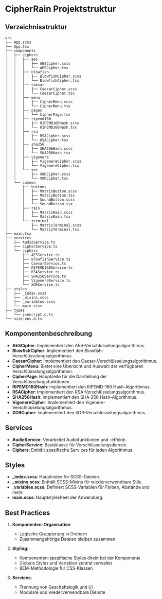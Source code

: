 # CipherRain Projektstruktur

## Verzeichnisstruktur
```
src
├── App.scss
├── App.tsx
├── components
│   ├── ciphers
│   │   ├── aes
│   │   │   ├── AESCipher.scss
│   │   │   └── AESCipher.tsx
│   │   ├── blowfish
│   │   │   ├── BlowfishCipher.scss
│   │   │   └── BlowfishCipher.tsx
│   │   ├── caesar
│   │   │   ├── CaesarCipher.scss
│   │   │   └── CaesarCipher.tsx
│   │   ├── menu
│   │   │   ├── CipherMenu.scss
│   │   │   └── CipherMenu.tsx
│   │   ├── pages
│   │   │   └── CipherPage.tsx
│   │   ├── ripemd160
│   │   │   ├── RIPEMD160Hash.scss
│   │   │   └── RIPEMD160Hash.tsx
│   │   ├── rsa
│   │   │   ├── RSACipher.scss
│   │   │   └── RSACipher.tsx
│   │   ├── sha256
│   │   │   ├── SHA256Hash.scss
│   │   │   └── SHA256Hash.tsx
│   │   ├── vigenere
│   │   │   ├── VigenereCipher.scss
│   │   │   └── VigenereCipher.tsx
│   │   └── xor
│   │       ├── XORCipher.scss
│   │       └── XORCipher.tsx
│   └── common
│       ├── buttons
│       │   ├── MatrixButton.scss
│       │   ├── MatrixButton.tsx
│       │   ├── SoundButton.scss
│       │   └── SoundButton.tsx
│       ├── rain
│       │   ├── MatrixRain.scss
│       │   └── MatrixRain.tsx
│       └── terminal
│           ├── MatrixTerminal.scss
│           └── MatrixTerminal.tsx
├── main.tsx
├── services
│   ├── AudioService.ts
│   ├── CipherService.ts
│   └── ciphers
│       ├── AESService.ts
│       ├── BlowfishService.ts
│       ├── CaesarService.ts
│       ├── RIPEMD160Service.ts
│       ├── RSAService.ts
│       ├── SHA256Service.ts
│       ├── VigenereService.ts
│       └── XORService.ts
├── styles
│   ├── _index.scss
│   ├── _mixins.scss
│   ├── _variables.scss
│   └── main.scss
├── types
│   └── jsencrypt.d.ts
└── vite-env.d.ts
```

## Komponentenbeschreibung
- **AESCipher**: Implementiert den AES-Verschlüsselungsalgorithmus.
- **BlowfishCipher**: Implementiert den Blowfish-Verschlüsselungsalgorithmus.
- **CaesarCipher**: Implementiert den Caesar-Verschlüsselungsalgorithmus.
- **CipherMenu**: Bietet eine Übersicht und Auswahl der verfügbaren Verschlüsselungsalgorithmen.
- **CipherPage**: Hauptseite für die Darstellung der Verschlüsselungsfunktionen.
- **RIPEMD160Hash**: Implementiert den RIPEMD-160 Hash-Algorithmus.
- **RSACipher**: Implementiert den RSA-Verschlüsselungsalgorithmus.
- **SHA256Hash**: Implementiert den SHA-256 Hash-Algorithmus.
- **VigenereCipher**: Implementiert den Vigenere-Verschlüsselungsalgorithmus.
- **XORCipher**: Implementiert den XOR-Verschlüsselungsalgorithmus.

## Services
- **AudioService**: Verarbeitet Audiofunktionen und -effekte.
- **CipherService**: Basisklasse für Verschlüsselungsdienste.
- **Ciphers**: Enthält spezifische Services für jeden Algorithmus.

## Styles
- **_index.scss**: Hauptindex für SCSS-Dateien.
- **_mixins.scss**: Enthält SCSS-Mixins für wiederverwendbare Stile.
- **_variables.scss**: Definiert SCSS-Variablen für Farben, Abstände und mehr.
- **main.scss**: Hauptstylesheet der Anwendung.

## Best Practices

1. **Komponenten-Organisation**:
   - Logische Gruppierung in Ordnern
   - Zusammengehörige Dateien bleiben zusammen

2. **Styling**:
   - Komponenten-spezifische Styles direkt bei der Komponente
   - Globale Styles und Variablen zentral verwaltet
   - BEM-Methodologie für CSS-Klassen

3. **Services**:
   - Trennung von Geschäftslogik und UI
   - Modulare und wiederverwendbare Dienste
